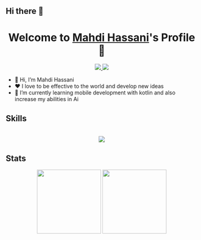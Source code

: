 ## Hi there 👋

<!--
**mahdihassani-dev/mahdihassani-dev** is a ✨ _special_ ✨ repository because its `README.md` (this file) appears on your GitHub profile.

Here are some ideas to get you started:

- 🔭 I’m currently working on ...
- 🌱 I’m currently learning ...
- 👯 I’m looking to collaborate on ...
- 🤔 I’m looking for help with ...
- 💬 Ask me about ...
- 📫 How to reach me: ...
- 😄 Pronouns: ...
- ⚡ Fun fact: ...
-->

<p align="center">
  <h1 align="center">Welcome to <a href="https://github.com/mahdihassani-dev">Mahdi Hassani</a>'s Profile 👋</h1>
</p>
<p align="center">
  <a href="mailto:m.hassani4951383@gmail.com" >
    <img src="https://skillicons.dev/icons?i=gmail" />
  </a>
  <a href="https://www.linkedin.com/in/mahdi-hassani-939602255/">
    <img src="https://skillicons.dev/icons?i=linkedin" />
  </a>
</p> 

<ul>
  <li>👋 Hi, I’m Mahdi Hassani</li>
  <li>❤️ I love to be effective to the world and develop new ideas</li>
  <li>🌱 I’m currently learning mobile development with kotlin and also increase my abilities in Ai</li>
</ul>

<h2>
  Skills
</h2>

<p align="center">
  <br>
    <a href="https://skillicons.dev/">
        <img src="https://skillicons.dev/icons?i=py,kotlin,java,git,androidstudio,tensorflow,arduino,cpp&perline=4" />
    </a>
</p>

<h2>
  Stats
</h2>

<p align="center">
    <img src="https://github-readme-stats.vercel.app/api?username=mahdihassani-dev&show_icons=true&theme=monokai" style="max-width:50%;height:12em;">
    <img src="https://github-readme-stats.vercel.app/api/top-langs/?username=mahdihassani-dev&layout=compact&theme=monokai" style="max-width:50%;height:12em;">
<p>

